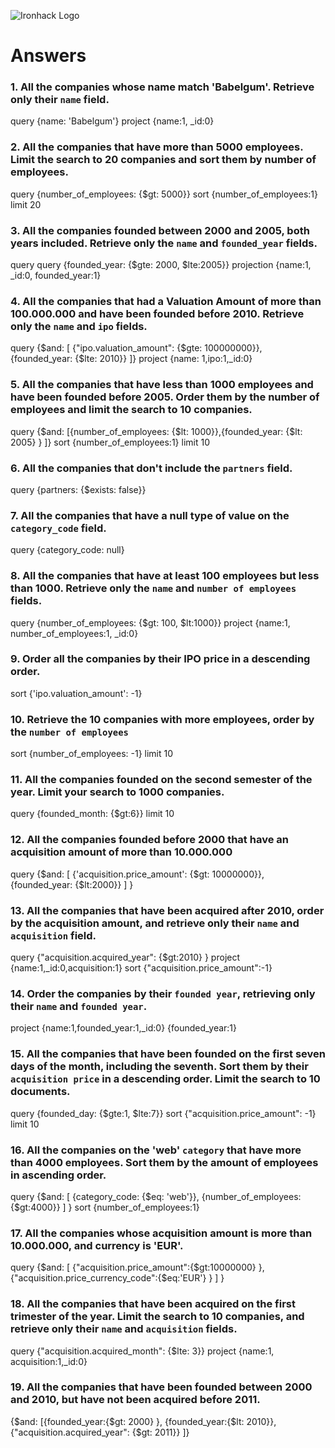 ![Ironhack Logo](https://i.imgur.com/1QgrNNw.png)

# Answers

### 1. All the companies whose name match 'Babelgum'. Retrieve only their `name` field.

query {name: 'Babelgum'}
project {name:1, _id:0}

### 2. All the companies that have more than 5000 employees. Limit the search to 20 companies and sort them by **number of employees**.

query {number_of_employees: {$gt: 5000}}
sort {number_of_employees:1}
limit 20

### 3. All the companies founded between 2000 and 2005, both years included. Retrieve only the `name` and `founded_year` fields.

query query {founded_year: {$gte: 2000, $lte:2005}}
projection {name:1, _id:0, founded_year:1}


### 4. All the companies that had a Valuation Amount of more than 100.000.000 and have been founded before 2010. Retrieve only the `name` and `ipo` fields.

query {$and: [  {"ipo.valuation_amount": {$gte: 100000000}}, {founded_year: {$lte: 2010}}   ]}
project {name: 1,ipo:1,_id:0}

### 5. All the companies that have less than 1000 employees and have been founded before 2005. Order them by the number of employees and limit the search to 10 companies.

query {$and: [{number_of_employees: {$lt: 1000}},{founded_year: {$lt: 2005} } ]}
sort {number_of_employees:1}
limit 10


### 6. All the companies that don't include the `partners` field.

query {partners: {$exists: false}}

### 7. All the companies that have a null type of value on the `category_code` field.

query {category_code: null}

### 8. All the companies that have at least 100 employees but less than 1000. Retrieve only the `name` and `number of employees` fields.

query {number_of_employees: {$gt: 100, $lt:1000}}
project
{name:1, number_of_employees:1, _id:0}

### 9. Order all the companies by their IPO price in a descending order.

sort {'ipo.valuation_amount': -1}

### 10. Retrieve the 10 companies with more employees, order by the `number of employees`

sort {number_of_employees: -1}
limit 10

### 11. All the companies founded on the second semester of the year. Limit your search to 1000 companies.

query {founded_month: {$gt:6}}
limit 10

### 12. All the companies founded before 2000 that have an acquisition amount of more than 10.000.000

query {$and: [ {'acquisition.price_amount': {$gt: 10000000}}, {founded_year: {$lt:2000}} ] }

### 13. All the companies that have been acquired after 2010, order by the acquisition amount, and retrieve only their `name` and `acquisition` field.

query {"acquisition.acquired_year": {$gt:2010} }
project {name:1,_id:0,acquisition:1}
sort {"acquisition.price_amount":-1}

### 14. Order the companies by their `founded year`, retrieving only their `name` and `founded year`.

<!-- query {founded_year: {$ne: null}} -->
project {name:1,founded_year:1,_id:0}
{founded_year:1}

### 15. All the companies that have been founded on the first seven days of the month, including the seventh. Sort them by their `acquisition price` in a descending order. Limit the search to 10 documents.

query {founded_day: {$gte:1, $lte:7}}
sort {"acquisition.price_amount": -1}
limit 10

### 16. All the companies on the 'web' `category` that have more than 4000 employees. Sort them by the amount of employees in ascending order.

query {$and: [ {category_code: {$eq: 'web'}}, {number_of_employees: {$gt:4000}} ] }
sort {number_of_employees:1}

### 17. All the companies whose acquisition amount is more than 10.000.000, and currency is 'EUR'.

query {$and: [ {"acquisition.price_amount":{$gt:10000000} }, {"acquisition.price_currency_code":{$eq:'EUR'} } ] }

### 18. All the companies that have been acquired on the first trimester of the year. Limit the search to 10 companies, and retrieve only their `name` and `acquisition` fields.

query {"acquisition.acquired_month": {$lte: 3}}
project {name:1, acquisition:1,_id:0}

### 19. All the companies that have been founded between 2000 and 2010, but have not been acquired before 2011.

{$and: [{founded_year:{$gt: 2000} }, {founded_year:{$lt: 2010}}, {"acquisition.acquired_year": {$gt: 2011}} ]}
